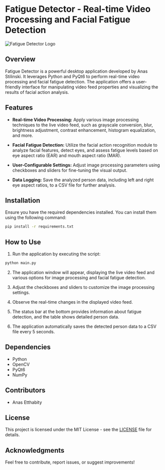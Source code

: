 # Fatigue Detector - Real-time Video Processing and Facial Fatigue Detection

![Fatigue Detector Logo](insert-your-logo-url-here)

## Overview

Fatigue Detector is a powerful desktop application developed by Anas Stilinski. It leverages Python and PyQt6 to perform real-time video processing and facial fatigue detection. The application offers a user-friendly interface for manipulating video feed properties and visualizing the results of facial action analysis.

## Features

- **Real-time Video Processing:** Apply various image processing techniques to the live video feed, such as grayscale conversion, blur, brightness adjustment, contrast enhancement, histogram equalization, and more.

- **Facial Fatigue Detection:** Utilize the facial action recognition module to analyze facial features, detect eyes, and assess fatigue levels based on eye aspect ratio (EAR) and mouth aspect ratio (MAR).

- **User-Configurable Settings:** Adjust image processing parameters using checkboxes and sliders for fine-tuning the visual output.

- **Data Logging:** Save the analyzed person data, including left and right eye aspect ratios, to a CSV file for further analysis.

## Installation

Ensure you have the required dependencies installed. You can install them using the following command:

```bash
pip install -r requirements.txt
```

## How to Use

1. Run the application by executing the script:

```bash
python main.py
```

2. The application window will appear, displaying the live video feed and various options for image processing and facial fatigue detection.

3. Adjust the checkboxes and sliders to customize the image processing settings.

4. Observe the real-time changes in the displayed video feed.

5. The status bar at the bottom provides information about fatigue detection, and the table shows detailed person data.

6. The application automatically saves the detected person data to a CSV file every 5 seconds.

## Dependencies

- Python
- OpenCV
- PyQt6
- NumPy

## Contributors

- Anas Etthabity

## License

This project is licensed under the MIT License - see the [LICENSE](LICENSE) file for details.

## Acknowledgments

Feel free to contribute, report issues, or suggest improvements!